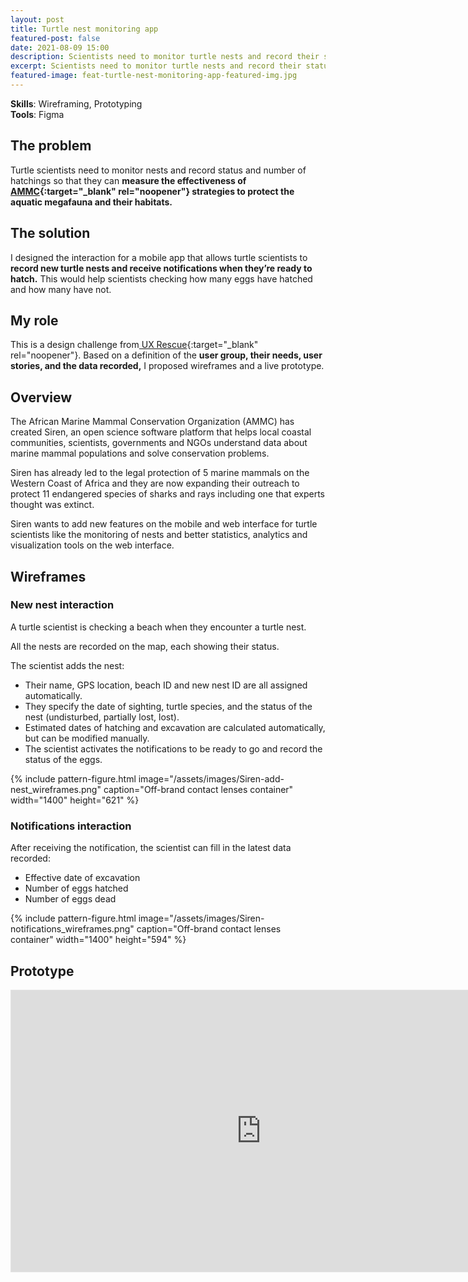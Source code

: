```yaml
---
layout: post
title: Turtle nest monitoring app
featured-post: false
date: 2021-08-09 15:00
description: Scientists need to monitor turtle nests and record their status to measure the effectiveness of strategies to protect the aquatic megafauna and their habitats.
excerpt: Scientists need to monitor turtle nests and record their status to measure the effectiveness of strategies to protect the aquatic megafauna and their habitats.
featured-image: feat-turtle-nest-monitoring-app-featured-img.jpg
---
```

**Skills**: Wireframing, Prototyping  
**Tools**: Figma

## The problem

Turtle scientists need to monitor nests and record status and number of hatchings so that they can **measure the effectiveness of [AMMC](https://www.ammco.org/){:target="_blank" rel="noopener"} strategies to protect the aquatic megafauna and their habitats.**

## The solution

I designed the interaction for a mobile app that allows turtle scientists to **record new turtle nests and receive notifications when they’re ready to hatch.** This would help scientists checking how many eggs have hatched and how many have not.

## My role

This is a design challenge from[ UX Rescue](https://www.uxrescue.org/){:target="_blank" rel="noopener"}. Based on a definition of the **user group, their needs, user stories, and the data recorded,** I proposed wireframes and a live prototype.

## Overview

The African Marine Mammal Conservation Organization (AMMC) has created Siren, an open science software platform that helps local coastal communities, scientists, governments and NGOs understand data about marine mammal populations and solve conservation problems.

Siren has already led to the legal protection of 5 marine mammals on the Western Coast of Africa and they are now expanding their outreach to protect 11 endangered species of sharks and rays including one that experts thought was extinct.

Siren wants to add new features on the mobile and web interface for turtle scientists like the monitoring of nests and better statistics, analytics and visualization tools on the web interface.

## Wireframes

### New nest interaction

A turtle scientist is checking a beach when they encounter a turtle nest.

All the nests are recorded on the map, each showing their status.

The scientist adds the nest:

* Their name, GPS location, beach ID and new nest ID are all assigned automatically.
* They specify the date of sighting, turtle species, and the status of the nest (undisturbed, partially lost, lost).
* Estimated dates of hatching and excavation are calculated automatically, but can be modified manually.
* The scientist activates the notifications to be ready to go and record the status of the eggs.

{% include pattern-figure.html image="/assets/images/Siren-add-nest_wireframes.png" caption="Off-brand contact lenses container" width="1400" height="621" %}

### Notifications interaction

After receiving the notification, the scientist can fill in the latest data recorded:

* Effective date of excavation
* Number of eggs hatched
* Number of eggs dead

{% include pattern-figure.html image="/assets/images/Siren-notifications_wireframes.png" caption="Off-brand contact lenses container" width="1400" height="594" %}

## Prototype

<iframe style="border: 1px solid rgba(0, 0, 0, 0.1);" width="800" height="450" src="https://www.figma.com/embed?embed_host=share&amp;url=https%3A%2F%2Fwww.figma.com%2Fproto%2FpNyDsJ0tQXauivuJeXJDc3%2FSIREN-Mobile-application-%E2%80%93-Exercise%3Fnode-id%3D2%253A2" allowfullscreen=""></iframe>